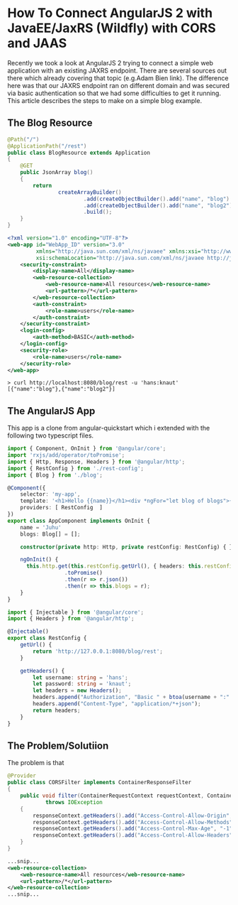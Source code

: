 # How To Connect AngularJS 2 with JavaEE/JaxRS (Wildfly) with CORS and JAAS

Recently we took a look at AngularJS 2 trying to connect a simple web application with an existing JAXRS endpoint. There
are several sources out there which already covering that topic (e.g.Adam Bien link). The difference here was that our
JAXRS endpoint ran on different domain and was secured via basic authentication so that we had some difficulties to get
it running. This article describes the steps to make on a simple blog example.


## The Blog Resource
```java
@Path("/")
@ApplicationPath("/rest")
public class BlogResource extends Application
{
	@GET
	public JsonArray blog()
	{
		return
				createArrayBuilder()
						.add(createObjectBuilder().add("name", "blog").build())
						.add(createObjectBuilder().add("name", "blog2").build())
						.build();
	}
}
```

```xml
<?xml version="1.0" encoding="UTF-8"?>
<web-app id="WebApp_ID" version="3.0"
         xmlns="http://java.sun.com/xml/ns/javaee" xmlns:xsi="http://www.w3.org/2001/XMLSchema-instance"
         xsi:schemaLocation="http://java.sun.com/xml/ns/javaee http://java.sun.com/xml/ns/javaee/web-app_3_0.xsd">
    <security-constraint>
        <display-name>All</display-name>
        <web-resource-collection>
            <web-resource-name>All resources</web-resource-name>
            <url-pattern>/*</url-pattern>
        </web-resource-collection>
        <auth-constraint>
            <role-name>users</role-name>
        </auth-constraint>
    </security-constraint>
    <login-config>
        <auth-method>BASIC</auth-method>
    </login-config>
    <security-role>
        <role-name>users</role-name>
    </security-role>
</web-app>
```

```shell
> curl http://localhost:8080/blog/rest -u 'hans:knaut'
[{"name":"blog"},{"name":"blog2"}]
```

## The AngularJS App

This app is a clone from angular-quickstart which i extended with the following two typescript files.

```typescript
import { Component, OnInit } from '@angular/core';
import 'rxjs/add/operator/toPromise';
import { Http, Response, Headers } from '@angular/http';
import { RestConfig } from './rest-config';
import { Blog } from './blog';

@Component({
    selector: 'my-app',
    template: '<h1>Hello {{name}}</h1><div *ngFor="let blog of blogs">{{blog.name}}</div>',
    providers: [ RestConfig  ]
})
export class AppComponent implements OnInit {
    name = 'Juhu'
    blogs: Blog[] = [];

    constructor(private http: Http, private restConfig: RestConfig) { }

    ngOnInit() {
      this.http.get(this.restConfig.getUrl(), { headers: this.restConfig.getHeaders() })
                  .toPromise()
                  .then(r => r.json())
                  .then(r => this.blogs = r);
    }
}
```

```typescript
import { Injectable } from '@angular/core';
import { Headers } from '@angular/http';

@Injectable()
export class RestConfig {
    getUrl() {
        return 'http://127.0.0.1:8080/blog/rest';
    }

    getHeaders() {
        let username: string = 'hans';
        let password: string = 'knaut';
        let headers = new Headers();
        headers.append("Authorization", "Basic " + btoa(username + ":" + password));
        headers.append("Content-Type", "application/*+json");
        return headers;
    }
}
```

## The Problem/Solutiion

 The problem is that <screenshot>

```java
@Provider
public class CORSFilter implements ContainerResponseFilter
{
	public void filter(ContainerRequestContext requestContext, ContainerResponseContext responseContext)
			throws IOException
	{
		responseContext.getHeaders().add("Access-Control-Allow-Origin", "*");
		responseContext.getHeaders().add("Access-Control-Allow-Methods", "GET, POST, PUT, DELETE, OPTIONS");
		responseContext.getHeaders().add("Access-Control-Max-Age", "-1");
		responseContext.getHeaders().add("Access-Control-Allow-Headers", "accept, authorization, content-type");
	}
}
```

```xml
...snip...
<web-resource-collection>
    <web-resource-name>All resources</web-resource-name>
    <url-pattern>/*</url-pattern>
</web-resource-collection>
...snip...
```

